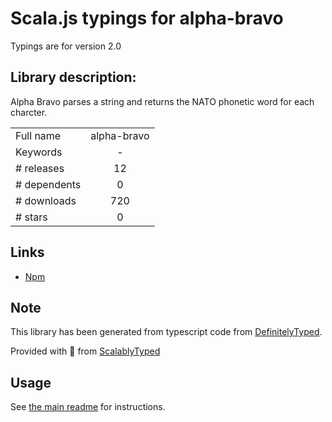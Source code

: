 
# Scala.js typings for alpha-bravo

Typings are for version 2.0

## Library description:
Alpha Bravo parses a string and returns the NATO phonetic word for each charcter.

|                    |                 |
| ------------------ | :-------------: |
| Full name          | alpha-bravo |
| Keywords           | - |
| # releases         | 12 |
| # dependents       | 0 |
| # downloads        | 720 |
| # stars            | 0 |

## Links
- [Npm](https://www.npmjs.com/package/alpha-bravo)
    


## Note
This library has been generated from typescript code from [DefinitelyTyped](https://definitelytyped.org).

Provided with :purple_heart: from [ScalablyTyped](https://github.com/oyvindberg/ScalablyTyped)

## Usage
See [the main readme](../../readme.md) for instructions.


